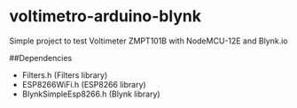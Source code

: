 # voltimetro-arduino-blynk
Simple project to test Voltimeter ZMPT101B with NodeMCU-12E and Blynk.io


##Dependencies
- Filters.h (Filters library)
- ESP8266WiFi.h (ESP8266 library)
- BlynkSimpleEsp8266.h (Blynk library)
